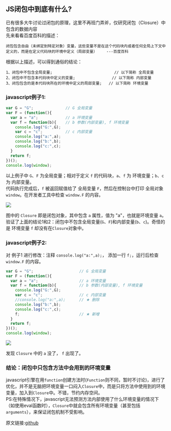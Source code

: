 ## JS闭包中到底有什么?   
已有很多大牛讨论过闭包的原理，这里不再班门弄斧，仅研究闭包（Closure）中包含的数据内容      
先来看看百度百科的描述：    
```
闭包包含自由（未绑定到特定对象）变量，这些变量不是在这个代码块内或者任何全局上下文中定义的，而是在定义代码块的环境中定义（局部变量）    ---百度百科
```    
根据以上描述，可以得到通俗的结论：
```
1、闭包中不包含全局变量;                           // 以下简称 全局变量
2、闭包中不包含本代码块中定义的变量;                // 以下简称 内部变量
3、闭包包含的是本代码块所在的环境中定义的局部变量;   // 以下简称 环境变量
```
### javascript例子1:   
```javascript
var G = "G";              // G 全局变量
var F = (function(){
  var a = "a";            // a 环境变量
  var f = function(b){    // b 参数(内部变量), f 环境变量
    console.log("G:",G);
    var c = "c";          // c 内部变量
    console.log("a:",a);
    console.log("b:",b);
    console.log("c:",c);
  }
  return f;
})();
console.log(window);
```
以上例子中 `G`、`F` 为全局变量；相对于定义 `f` 的代码块，`a`、`f` 为 环境变量；`b`、`c` 为 内部变量。   
代码执行完成后，`f` 被返回赋值给了 全局变量 `F`，然后在控制台中打印 全局对象 `window`。在开发者工具中检查 `window.F` 的内容。 

<img src="https://github.com/KawayAlpaka/lession/blob/master/js/Closure/img/example1-1.png?raw=true" >

图中的 `Closure` 即是闭包对象，其中包含 `a` 属性，值为 "a"，也就是环境变量 `a`。    
验证了上面的结论1和2：闭包中不包含全局变量(`G`、`F`)和内部变量(`b`、`c`)。奇怪的是 环境变量 `f` 却没有在`Closure`对象中。

### javascript例子2:   

对 例子1 进行修改：注释 `console.log("a:",a);`， 添加一行  `f;`，运行后检查 `window.F` 的内容。  

```javascript 
var G = "G";                    // G 全局变量
var F = (function(){
  var a = "a";                  // a 环境变量
  var f = function(b){          // b 参数(内部变量), f 环境变量
    console.log("G:",G);
    var c = "c";                // c 内部变量
    //console.log("a:",a);      // ★ 删除
    console.log("b:",b);
    console.log("c:",c);
    f;                          // ★ 新增
  }
  return f;
})();
console.log(window);
```

<img src="https://github.com/KawayAlpaka/lession/blob/master/js/Closure/img/example1-2.png?raw=true" >    

发现 `Closure` 中的 `a` 没了， `f` 出现了。   
### 结论：闭包中只包含方法中会用到的环境变量    
javascript引擎在用`function`创建方法时(`Function`则不同，暂时不讨论)，进行了优化，并不是无脑把环境变量一口闷入`Closure`中，而是只将方法中使用到的环境变量，加入到`Closure`中。不错，节约内存空间。    
PS:在特殊情况下，javascript无法预测方法内部使用了什么环境变量的情况下（如使用eval函数时），`Closure`中就会包含所有环境变量（甚至包括`arguments`），来保证闭包机制不受影响。    


原文链接:<a href="https://github.com/KawayAlpaka/lession/tree/master/js/Closure" target="_blank">github</a>
